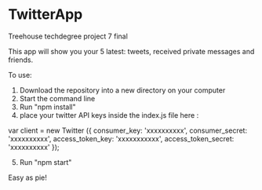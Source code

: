 # TwitterApp
Treehouse techdegree project 7 final

This app will show you your 5 latest: tweets, received private messages and friends.

To use:

1. Download the repository into a new directory on your computer
2. Start the command line
3. Run "npm install"
4. place your twitter API keys inside the index.js file here :

var client = new Twitter ({
  consumer_key: 'xxxxxxxxxx',
  consumer_secret: 'xxxxxxxxxx',
  access_token_key: 'xxxxxxxxxxx',
  access_token_secret: 'xxxxxxxxxx'
});

5. Run "npm start"

Easy as pie!
